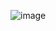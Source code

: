![image](https://github.com/10000584joan23fjeedc/10000584joan23fjeedc/assets/145523073/a6e66286-6d59-4b60-a12c-ad4fd06147fd)
